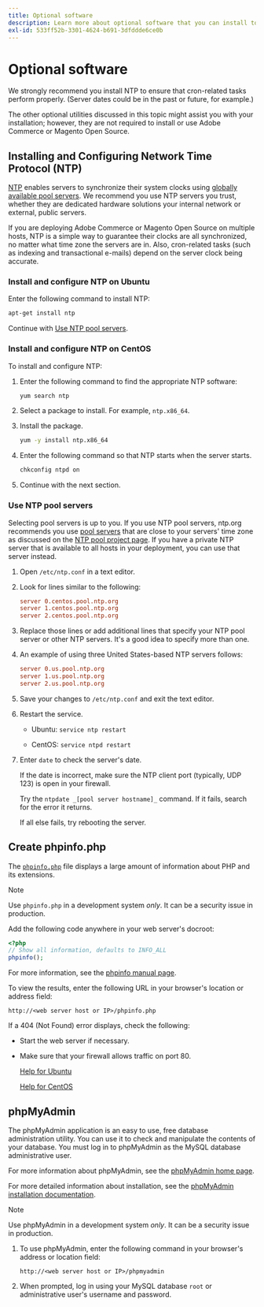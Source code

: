 ```yaml
---
title: Optional software
description: Learn more about optional software that you can install to support on-premises installations of Adobe Commerce.
exl-id: 533ff52b-3301-4624-b691-3dfddde6ce0b
---
```

# Optional software

We strongly recommend you install NTP to ensure that cron-related tasks perform properly. (Server dates could be in the past or future, for example.)

The other optional utilities discussed in this topic might assist you with your installation; however, they are not required to install or use Adobe Commerce or Magento Open Source.

## Installing and Configuring Network Time Protocol (NTP)

[NTP](https://www.ntp.org/) enables servers to synchronize their system clocks using [globally available pool servers](https://www.ntppool.org/en/). We recommend you use NTP servers you trust, whether they are dedicated hardware solutions your internal network or external, public servers.

If you are deploying Adobe Commerce or Magento Open Source on multiple hosts, NTP is a simple way to guarantee their clocks are all synchronized, no matter what time zone the servers are in. Also, cron-related tasks (such as indexing and transactional e-mails) depend on the server clock being accurate.

### Install and configure NTP on Ubuntu

Enter the following command to install NTP:

```bash
apt-get install ntp
```

Continue with [Use NTP pool servers](#use-ntp-pool-servers).

### Install and configure NTP on CentOS

To install and configure NTP:

1. Enter the following command to find the appropriate NTP software:

   ```bash
   yum search ntp
   ```

1. Select a package to install. For example, `ntp.x86_64`.

1. Install the package.

   ```bash
   yum -y install ntp.x86_64
   ```

1. Enter the following command so that NTP starts when the server starts.

   ```bash
   chkconfig ntpd on
   ```

1. Continue with the next section.

### Use NTP pool servers

Selecting pool servers is up to you. If you use NTP pool servers, ntp.org recommends you use [pool servers](https://www.ntppool.org/en/) that are close to your servers' time zone as discussed on the [NTP pool project page](https://www.ntppool.org/en/use.html). If you have a private NTP server that is available to all hosts in your deployment, you can use that server instead.

1. Open `/etc/ntp.conf` in a text editor.

1. Look for lines similar to the following:

   ```conf
   server 0.centos.pool.ntp.org
   server 1.centos.pool.ntp.org
   server 2.centos.pool.ntp.org
   ```

1. Replace those lines or add additional lines that specify your NTP pool server or other NTP servers. It's a good idea to specify more than one.

1. An example of using three United States-based NTP servers follows:

   ```conf
   server 0.us.pool.ntp.org
   server 1.us.pool.ntp.org
   server 2.us.pool.ntp.org
   ```

1. Save your changes to `/etc/ntp.conf` and exit the text editor.

1. Restart the service.

   *  Ubuntu: `service ntp restart`

   *  CentOS: `service ntpd restart`

1. Enter `date` to check the server's date.

   If the date is incorrect, make sure the NTP client port (typically, UDP 123) is open in your firewall.

   Try the `ntpdate _[pool server hostname]_` command. If it fails, search for the error it returns.

   If all else fails, try rebooting the server.

## Create phpinfo.php

The [`phpinfo.php`](https://www.php.net/manual/en/function.phpinfo.php) file displays a large amount of information about PHP and its extensions.

>[!NOTE]
>
>Use `phpinfo.php` in a development system _only_. It can be a security issue in production.

Add the following code anywhere in your web server's docroot:

```php
<?php
// Show all information, defaults to INFO_ALL
phpinfo();
```

For more information, see the [phpinfo manual page](https://www.php.net/manual/en/function.phpinfo.php).

To view the results, enter the following URL in your browser's location or address field:

```http
http://<web server host or IP>/phpinfo.php
```

If a 404 (Not Found) error displays, check the following:

*  Start the web server if necessary.
*  Make sure that your firewall allows traffic on port 80.

   [Help for Ubuntu](https://help.ubuntu.com/community/UFW)

   [Help for CentOS](https://wiki.centos.org/HowTos%282f%29Network%282f%29IPTables.html)

## phpMyAdmin

The phpMyAdmin application is an easy to use, free database administration utility. You can use it to check and manipulate the contents of your database. You must log in to phpMyAdmin as the MySQL database administrative user.

For more information about phpMyAdmin, see the [phpMyAdmin home page](https://www.phpmyadmin.net/).

For more detailed information about installation, see the [phpMyAdmin installation documentation](https://docs.phpmyadmin.net/en/latest/setup.html#quick-install).

>[!NOTE]
>
>Use phpMyAdmin in a development system _only_. It can be a security issue in production.

1. To use phpMyAdmin, enter the following command in your browser's address or location field:

   ```http
   http://<web server host or IP>/phpmyadmin
   ```

1. When prompted, log in using your MySQL database `root` or administrative user's username and password.
